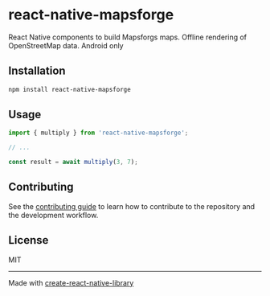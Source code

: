 # react-native-mapsforge

React Native components to build Mapsforgs maps. Offline rendering of OpenStreetMap data. Android only

## Installation

```sh
npm install react-native-mapsforge
```

## Usage

```js
import { multiply } from 'react-native-mapsforge';

// ...

const result = await multiply(3, 7);
```

## Contributing

See the [contributing guide](CONTRIBUTING.md) to learn how to contribute to the repository and the development workflow.

## License

MIT

---

Made with [create-react-native-library](https://github.com/callstack/react-native-builder-bob)
